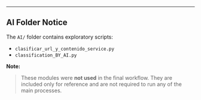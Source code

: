 ---

## AI Folder Notice

The `AI/` folder contains exploratory scripts:

- `clasificar_url_y_contenido_service.py`
- `classification_BY_AI.py`

**Note:**  
> These modules were **not used** in the final workflow. They are included only for reference and are not required to run any of the main processes.
